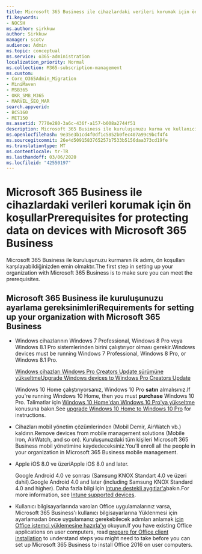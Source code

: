 ```yaml
---
title: Microsoft 365 Business ile cihazlardaki verileri korumak için ön koşullar
f1.keywords:
- NOCSH
ms.author: sirkkuw
author: Sirkkuw
manager: scotv
audience: Admin
ms.topic: conceptual
ms.service: o365-administration
localization_priority: Normal
ms.collection: M365-subscription-management
ms.custom:
- Core_O365Admin_Migration
- MiniMaven
- MSB365
- OKR_SMB_M365
- MARVEL_SEO_MAR
search.appverid:
- BCS160
- MET150
ms.assetid: 7770e280-3a6c-436f-a157-b008a2744f51
description: Microsoft 365 Business ile kuruluşunuzu kurma ve kullanıcılarınızın cihazlarındaki iş verilerini koruma gereksinimleri hakkında bilgi edinin.
ms.openlocfilehash: 9e35e3b1cd4f0df1c5852b0fec407a99c9bcf4f4
ms.sourcegitcommit: 26e4d5091583765257b7533b5156daa373cd19fe
ms.translationtype: MT
ms.contentlocale: tr-TR
ms.lasthandoff: 03/06/2020
ms.locfileid: "42550197"
---
```

# <a name="prerequisites-for-protecting-data-on-devices-with-microsoft-365-business"></a><span data-ttu-id="35d07-103">Microsoft 365 Business ile cihazlardaki verileri korumak için ön koşullar</span><span class="sxs-lookup"><span data-stu-id="35d07-103">Prerequisites for protecting data on devices with Microsoft 365 Business</span></span>

<span data-ttu-id="35d07-104">Microsoft 365 Business ile kuruluşunuzu kurmanın ilk adımı, ön koşulları karşılayabildiğinizden emin olmaktır.</span><span class="sxs-lookup"><span data-stu-id="35d07-104">The first step in setting up your organization with Microsoft 365 Business is to make sure you can meet the prerequisites.</span></span>
  
## <a name="requirements-for-setting-up-your-organization-with-microsoft-365-business"></a><span data-ttu-id="35d07-105">Microsoft 365 Business ile kuruluşunuzu ayarlama gereksinimleri</span><span class="sxs-lookup"><span data-stu-id="35d07-105">Requirements for setting up your organization with Microsoft 365 Business</span></span>

- <span data-ttu-id="35d07-106">Windows cihazlarının Windows 7 Professional, Windows 8 Pro veya Windows 8.1 Pro sistemlerinden birini çalıştırıyor olması gerekir.</span><span class="sxs-lookup"><span data-stu-id="35d07-106">Windows devices must be running Windows 7 Professional, Windows 8 Pro, or Windows 8.1 Pro.</span></span>
    
    [<span data-ttu-id="35d07-107">Windows cihazları Windows Pro Creators Update sürümüne yükseltme</span><span class="sxs-lookup"><span data-stu-id="35d07-107">Upgrade Windows devices to Windows Pro Creators Update</span></span>](upgrade-to-windows-pro-creators-update.md)
    
    <span data-ttu-id="35d07-108">Windows 10 Home çalıştırıyorsanız, Windows 10 Pro **satın** almalısınız.</span><span class="sxs-lookup"><span data-stu-id="35d07-108">If you're running Windows 10 Home, then you must **purchase** Windows  10 Pro.</span></span> <span data-ttu-id="35d07-109">Talimatlar için [Windows 10 Home'dan Windows 10 Pro'ya yükseltme](https://support.office.com/article/0aee10c1-4d34-43ee-a325-579c6c2df90e?ui=en-US&rs=en-US&ad=US) konusuna bakın.</span><span class="sxs-lookup"><span data-stu-id="35d07-109">See [upgrade Windows 10 Home to Windows 10 Pro](https://support.office.com/article/0aee10c1-4d34-43ee-a325-579c6c2df90e?ui=en-US&rs=en-US&ad=US) for instructions.</span></span> 
    
- <span data-ttu-id="35d07-110">Cihazları mobil yönetim çözümlerinden (Mobil Demir, AirWatch vb.) kaldırın.</span><span class="sxs-lookup"><span data-stu-id="35d07-110">Remove devices from mobile management solutions (Mobile Iron, AirWatch, and so on).</span></span> <span data-ttu-id="35d07-111">Kuruluşunuzdaki tüm kişileri Microsoft 365 Business mobil yönetimine kaydedeceksiniz.</span><span class="sxs-lookup"><span data-stu-id="35d07-111">You'll enroll all the people in your organization in Microsoft 365 Business mobile management.</span></span>
    
- <span data-ttu-id="35d07-112">Apple iOS 8.0 ve üzeri</span><span class="sxs-lookup"><span data-stu-id="35d07-112">Apple iOS 8.0 and later.</span></span>
    
    <span data-ttu-id="35d07-113">Google Android 4.0 ve sonrası (Samsung KNOX Standart 4.0 ve üzeri dahil).</span><span class="sxs-lookup"><span data-stu-id="35d07-113">Google Android 4.0 and later (including Samsung KNOX Standard 4.0 and higher).</span></span> <span data-ttu-id="35d07-114">Daha fazla bilgi için [Intune destekli aygıtlar'a](https://go.microsoft.com/fwlink/p/?linkid=852307)bakın.</span><span class="sxs-lookup"><span data-stu-id="35d07-114">For more information, see [Intune supported devices](https://go.microsoft.com/fwlink/p/?linkid=852307).</span></span>
    
- <span data-ttu-id="35d07-115">Kullanıcı bilgisayarlarında varolan Office uygulamalarınız varsa, Microsoft 365 Business'ı kullanıcı bilgisayarlarına Yüklenmesi için ayarlamadan önce uygulamanız gerekebilecek adımları anlamak [için Office istemci yüklemesine hazırla'yı](prepare-for-office-client-deployment.md) okuyun.</span><span class="sxs-lookup"><span data-stu-id="35d07-115">If you have existing Office applications on user computers, read [prepare for Office client installation](prepare-for-office-client-deployment.md) to understand steps you might need to take before you can set up Microsoft 365 Business to install Office 2016 on user computers.</span></span> 
